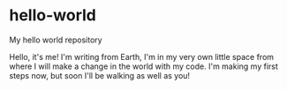 # hello-world
My hello world repository

Hello, it's me! I'm writing from Earth, I'm in my very own little space from where I will make a change in the world with my code. I'm making my first steps now, but soon I'll be walking as well as you!
